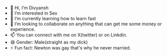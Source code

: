 - 👋 Hi, I’m Divyansh
- 👀 I’m interested in Sex
- 🌱 I’m currently learning how to learn fast
- 💞️ I’m looking to collaborate on anything that can get me some money or experience.
- 📫 You can connect with me on X(twitter) or on Linkdin.
- 😄 Gender: Male(straight as my dick) 
- ⚡ Fun fact: Newton was gay that's why he never married.

<!---
DivyanshTiwari20/DivyanshTiwari20 is a ✨ special ✨ repository because its `README.md` (this file) appears on your GitHub profile.
You can click the Preview link to take a look at your changes.
--->
